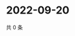 # 2022-09-20

共 0 条

<!-- BEGIN WEIBO -->
<!-- 最后更新时间 Tue Sep 20 2022 03:17:03 GMT+0800 (China Standard Time) -->

<!-- END WEIBO -->
